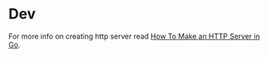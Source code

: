 # Dev

For more info on creating http server read [How To Make an HTTP Server in Go](https://www.digitalocean.com/community/tutorials/how-to-make-an-http-server-in-go).